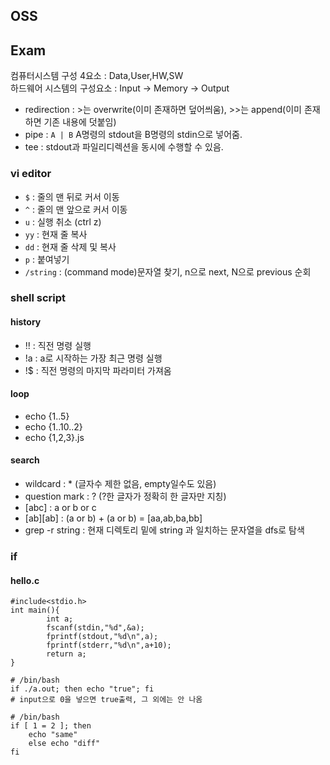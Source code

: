## OSS

## Exam
컴퓨터시스템 구성 4요소 : Data,User,HW,SW   
하드웨어 시스템의 구성요소 : Input -> Memory -> Output
- redirection : >는 overwrite(이미 존재하면 덮어씌움), >>는 append(이미 존재하면 기존 내용에 덧붙임)
- pipe : ```A | B``` A명령의 stdout을 B명령의 stdin으로 넣어줌.
- tee : stdout과 파일리디렉션을 동시에 수행할 수 있음.


### vi editor
 
 - ```$``` : 줄의 맨 뒤로 커서 이동
 - ```^``` : 줄의 맨 앞으로 커서 이동
 - ```u``` : 실행 취소 (ctrl z)
 - ```yy``` : 현재 줄 복사 
 - ```dd``` : 현재 줄 삭제 및 복사
 - ```p``` : 붙여넣기
 - ```/string``` : (command mode)문자열 찾기, n으로 next, N으로 previous 순회



### shell script
#### history
- !! : 직전 명령 실행
- !a : a로 시작하는 가장 최근 명령 실행
- !$ : 직전 명령의 마지막 파라미터 가져옴
 
#### loop
- echo {1..5}
- echo {1..10..2}
- echo {1,2,3}.js

#### search
- wildcard : * (글자수 제한 없음, empty일수도 있음)
- question mark : ? (?한 글자가 정확히 한 글자만 지칭)
- [abc] : a or b or c
- [ab][ab] : (a or b) + (a or b) = [aa,ab,ba,bb]
- grep -r string : 현재 디렉토리 밑에 string 과 일치하는 문자열을 dfs로 탐색

### if
#### hello.c
```
#include<stdio.h>
int main(){
        int a;
        fscanf(stdin,"%d",&a);
        fprintf(stdout,"%d\n",a);
        fprintf(stderr,"%d\n",a+10);
        return a;
}
```

```
# /bin/bash
if ./a.out; then echo "true"; fi 
# input으로 0을 넣으면 true출력, 그 외에는 안 나옴
```

```
# /bin/bash
if [ 1 = 2 ]; then
    echo "same"
    else echo "diff"
fi
```